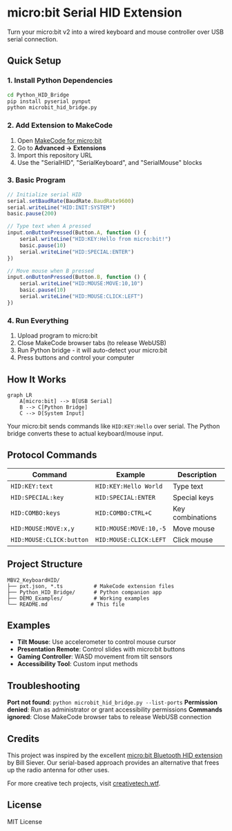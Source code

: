# micro:bit Serial HID Extension

Turn your micro:bit v2 into a wired keyboard and mouse controller over USB serial connection.

## Quick Setup

### 1. Install Python Dependencies
```bash
cd Python_HID_Bridge
pip install pyserial pynput
python microbit_hid_bridge.py
```

### 2. Add Extension to MakeCode
1. Open [MakeCode for micro:bit](https://makecode.microbit.org)
2. Go to **Advanced → Extensions**
3. Import this repository URL
4. Use the "SerialHID", "SerialKeyboard", and "SerialMouse" blocks

### 3. Basic Program
```javascript
// Initialize serial HID
serial.setBaudRate(BaudRate.BaudRate9600)
serial.writeLine("HID:INIT:SYSTEM")
basic.pause(200)

// Type text when A pressed
input.onButtonPressed(Button.A, function () {
    serial.writeLine("HID:KEY:Hello from micro:bit!")
    basic.pause(10)
    serial.writeLine("HID:SPECIAL:ENTER")
})

// Move mouse when B pressed  
input.onButtonPressed(Button.B, function () {
    serial.writeLine("HID:MOUSE:MOVE:10,10")
    basic.pause(10)
    serial.writeLine("HID:MOUSE:CLICK:LEFT")
})
```

### 4. Run Everything
1. Upload program to micro:bit
2. Close MakeCode browser tabs (to release WebUSB)
3. Run Python bridge - it will auto-detect your micro:bit
4. Press buttons and control your computer

## How It Works

```mermaid
graph LR
    A[micro:bit] --> B[USB Serial]
    B --> C[Python Bridge]
    C --> D[System Input]
```

Your micro:bit sends commands like `HID:KEY:Hello` over serial. The Python bridge converts these to actual keyboard/mouse input.

## Protocol Commands

| Command | Example | Description |
|---------|---------|-------------|
| `HID:KEY:text` | `HID:KEY:Hello World` | Type text |
| `HID:SPECIAL:key` | `HID:SPECIAL:ENTER` | Special keys |
| `HID:COMBO:keys` | `HID:COMBO:CTRL+C` | Key combinations |
| `HID:MOUSE:MOVE:x,y` | `HID:MOUSE:MOVE:10,-5` | Move mouse |
| `HID:MOUSE:CLICK:button` | `HID:MOUSE:CLICK:LEFT` | Click mouse |

## Project Structure

```
MBV2_KeyboardHID/
├── pxt.json, *.ts          # MakeCode extension files
├── Python_HID_Bridge/      # Python companion app
├── DEMO_Examples/          # Working examples
└── README.md              # This file
```

## Examples

- **Tilt Mouse**: Use accelerometer to control mouse cursor
- **Presentation Remote**: Control slides with micro:bit buttons
- **Gaming Controller**: WASD movement from tilt sensors
- **Accessibility Tool**: Custom input methods

## Troubleshooting

**Port not found**: `python microbit_hid_bridge.py --list-ports`
**Permission denied**: Run as administrator or grant accessibility permissions
**Commands ignored**: Close MakeCode browser tabs to release WebUSB connection

## Credits

This project was inspired by the excellent [micro:bit Bluetooth HID extension](https://github.com/bsiever/microbit-pxt-blehid) by Bill Siever. Our serial-based approach provides an alternative that frees up the radio antenna for other uses.

For more creative tech projects, visit [creativetech.wtf](https://creativetech.wtf).

## License

MIT License 